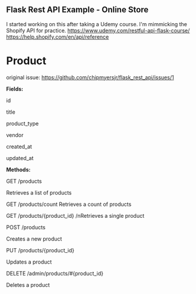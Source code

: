 ## Flask Rest API Example - Online Store

I started working on this after taking a Udemy course. I'm mimmicking the Shopify API for practice.
https://www.udemy.com/restful-api-flask-course/
https://help.shopify.com/en/api/reference



# Product
original issue: https://github.com/chipmyersjr/flask_rest_api/issues/1

**Fields:**

id

title

product_type

vendor

created_at

updated_at

**Methods:**

GET /products

Retrieves a list of products


GET /products/count
Retrieves a count of products


GET /products/{product_id}
/nRetrieves a single product


POST /products

Creates a new product


PUT /products/{product_id}

Updates a product


DELETE /admin/products/#{product_id}

Deletes a product